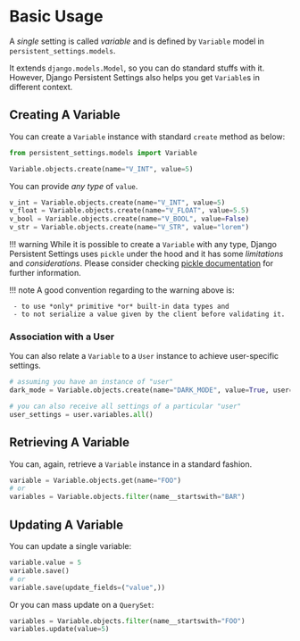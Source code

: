 # Basic Usage

A *single* setting is called *variable* and is defined by `Variable` model in
`persistent_settings.models`.

It extends `django.models.Model`, so you can do standard stuffs with it.
However, Django Persistent Settings also helps you get `Variable`s in different
context.

## Creating A Variable

You can create a `Variable` instance with standard `create` method as below:

```python
from persistent_settings.models import Variable

Variable.objects.create(name="V_INT", value=5)
```

You can provide *any type* of `value`.

```python
v_int = Variable.objects.create(name="V_INT", value=5)
v_float = Variable.objects.create(name="V_FLOAT", value=5.5)
v_bool = Variable.objects.create(name="V_BOOL", value=False)
v_str = Variable.objects.create(name="V_STR", value="lorem")
```

!!! warning
    While it is possible to create a `Variable` with any type, Django
    Persistent Settings uses `pickle` under the hood and it has some
    *limitations* and *considerations*. Please consider checking
    [pickle documentation][pickle_docs] for further information.

!!! note
    A good convention regarding to the warning above is:

     - to use *only* primitive *or* built-in data types and
     - to not serialize a value given by the client before validating it.

[pickle_docs]: https://docs.python.org/3/library/pickle.html

### Association with a User

You can also relate a `Variable` to a `User` instance to achieve user-specific
settings.

```python
# assuming you have an instance of "user"
dark_mode = Variable.objects.create(name="DARK_MODE", value=True, user=user)

# you can also receive all settings of a particular "user"
user_settings = user.variables.all()
```

## Retrieving A Variable

You can, again, retrieve a `Variable` instance in a standard fashion.

```python
variable = Variable.objects.get(name="FOO")
# or
variables = Variable.objects.filter(name__startswith="BAR")
```

## Updating A Variable

You can update a single variable:

```python
variable.value = 5
variable.save()
# or
variable.save(update_fields=("value",))
```

Or you can mass update on a `QuerySet`:

```python
variables = Variable.objects.filter(name__startswith="FOO")
variables.update(value=5)
```
